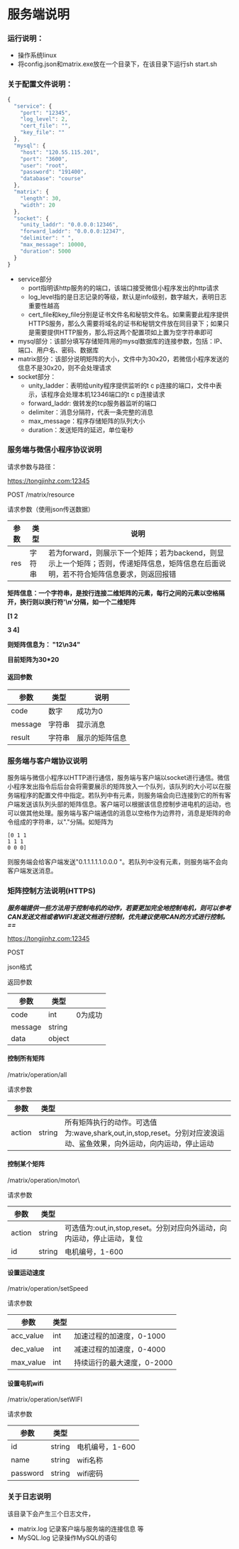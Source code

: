 # 服务端说明

### 运行说明：

- 操作系统linux
- 将config.json和matrix.exe放在一个目录下，在该目录下运行sh start.sh

### 关于配置文件说明：

```javascript
{
  "service": {
    "port": "12345",
    "log_level": 2,
    "cert_file": "",
    "key_file": ""
  },
  "mysql": {
    "host": "120.55.115.201",
    "port": "3600",
    "user": "root",
    "password": "191400",
    "database": "course"
  },
  "matrix": {
    "length": 30,
    "width": 20
  },
  "socket": {
    "unity_laddr": "0.0.0.0:12346",
    "forward_laddr": "0.0.0.0:12347",
    "delimiter": " ",
    "max_message": 10000,
    "duration": 5000
  }
}

```



- service部分
  - port指明该http服务的的端口，该端口接受微信小程序发出的http请求
  - log_level指的是日志记录的等级，默认是info级别，数字越大，表明日志重要性越高
  - cert_file和key_file分别是证书文件名和秘钥文件名。如果需要此程序提供HTTPS服务，那么久需要将域名的证书和秘钥文件放在同目录下；如果只是需要提供HTTP服务，那么将这两个配置项如上置为空字符串即可
- mysql部分：该部分填写存储矩阵用的mysql数据库的连接参数，包括：IP、端口、用户名、密码、数据库
- matrix部分：该部分说明矩阵的大小，文件中为30x20，若微信小程序发送的信息不是30x20，则不会处理请求
- socket部分：
  - unity_ladder：表明给unity程序提供监听的t c p连接的端口，文件中表示，该程序会处理本机12346端口的t c p连接请求
  - forward_laddr: 做转发的tcp服务器监听的端口
  - delimiter：消息分隔符，代表一条完整的消息
  - max_message：程序存储矩阵的队列大小
  - duration：发送矩阵的延迟，单位毫秒

### 服务端与微信小程序协议说明

请求参数与路径：

https://tongjinhz.com:12345

POST /matrix/resource

请求参数（使用json传送数据）



| 参数 | 类型   | 说明                                                         |
| ---- | ------ | ------------------------------------------------------------ |
| res  | 字符串 | 若为forward，则展示下一个矩阵；若为backend，则显示上一个矩阵；否则，传递矩阵信息，矩阵信息在后面说明，若不符合矩阵信息要求，则返回报错 |





**矩阵信息：一个字符串，是按行连接二维矩阵的元素，每行之间的元素以空格隔开，换行则以换行符'\n'分隔，如一个二维矩阵**

**[1 2**

**3 4]**

**则矩阵信息为： "12\n34"**

**目前矩阵为30*20**

#### **返回参数**





| 参数    | 类型   | 说明           |
| ------- | ------ | -------------- |
| code    | 数字   | 成功为0        |
| message | 字符串 | 提示消息       |
| result  | 字符串 | 展示的矩阵信息 |

### 服务端与客户端协议说明

​       服务端与微信小程序以HTTP进行通信，服务端与客户端以socket进行通信。微信小程序发出指令后后台会将需要展示的矩阵放入一个队列，该队列的大小可以在服务端程序的配置文件中指定。若队列中有元素，则服务端会向已连接到它的所有客户端发送该队列头部的矩阵信息。客户端可以根据该信息控制步进电机的运动，也可以做其他处理。服务端与客户端通信的消息以空格作为边界符，消息是矩阵的命令组成的字符串，以"."分隔。如矩阵为

```
[0 1 1
1 1 1
0 0 0]
```

则服务端会给客户端发送"0.1.1.1.1.1.0.0.0 "。若队列中没有元素，则服务端不会向客户端发送消息。

### **矩阵控制方法说明(HTTPS)**

***服务端提供一些方法用于控制电机的动作，若要更加完全地控制电机，则可以参考CAN发送文档或者WIFI发送文档进行控制，优先建议使用CAN的方式进行控制。==***

<https://tongjinhz.com:12345>

POST

json格式



返回参数

| 参数    | 类型   |         |
| ------- | ------ | ------- |
| code    | int    | 0为成功 |
| message | string |         |
| data    | object |         |



#### **控制所有矩阵**

/matrix/operation/all

请求参数

| 参数   | 类型   |                                                              |
| ------ | ------ | ------------------------------------------------------------ |
| action | string | 所有矩阵执行的动作。可选值为:wave,shark,out,in,stop,reset。分别对应波浪运动、鲨鱼效果，向外运动，向内运动，停止运动 |





#### **控制某个矩阵**

/matrix/operation/motor\

请求参数

| 参数   | 类型   |                                                              |
| ------ | ------ | ------------------------------------------------------------ |
| action | string | 可选值为:out,in,stop,reset。分别对应向外运动，向内运动，停止运动，复位 |
| id     | string | 电机编号，1-600                                              |



#### **设置运动速度**

/matrix/operation/setSpeed

请求参数

| 参数      | 类型 |                            |
| --------- | ---- | -------------------------- |
| acc_value | int  | 加速过程的加速度，0-1000   |
| dec_value | int  | 减速过程的加速度，0-4000   |
| max_value | int  | 持续运行的最大速度，0-2000 |



#### **设置电机wifi**

/matrix/operation/setWIFI

请求参数

| 参数     | 类型   |                 |
| -------- | ------ | --------------- |
| id       | string | 电机编号，1-600 |
| name     | string | wifi名称        |
| password | string | wifi密码        |

### 关于日志说明

该目录下会产生三个日志文件，

- matrix.log 记录客户端与服务端的连接信息 等
- MySQL.log 记录操作MySQL的语句
